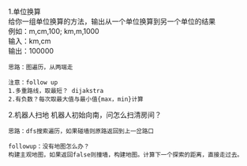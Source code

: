 1.单位换算  
给你一组单位换算的方法，输出从一个单位换算到另一个单位的结果  
例如：m,cm,100; km,m,1000  
输入：km,cm  
输出：100000

    思路：图遍历，从两端走
  
    注意：follow up
    1.多重路线，取最短？ dijakstra
    2.有负数？每次取最大值与最小值{max，min}计算

2.机器人扫地
机器人初始向南，问怎么扫清房间？

    思路：dfs搜索遍历，如果碰墙则原路返回到上一岔路口
    
    followup：没有地图怎么办？
    构建主观地图，如果返回false则撞墙，构建地图。计算下一个探索的距离，直接走过去。


